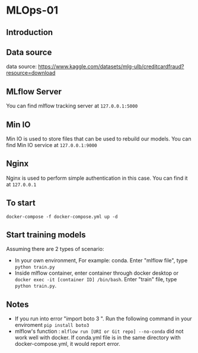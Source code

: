 # MLOps-01

## Introduction

## Data source

data source: https://www.kaggle.com/datasets/mlg-ulb/creditcardfraud?resource=download

## MLflow Server

You can find mlflow tracking server at `127.0.0.1:5000`

## Min IO 

Min IO is used to store files that can be used to rebuild our models. You can find Min IO service at `127.0.0.1:9000`

## Nginx

Nginx is used to perform simple authentication in this case. You can find it at `127.0.0.1`

## To start 

`docker-compose -f docker-compose.yml up -d `

## Start training models

Assuming there are 2 types of scenario:
 - In your own environment, For example: conda. Enter "mlflow file", type `python train.py`
 - Inside mlflow container, enter container through docker desktop or `docker exec -it [container ID] /bin/bash`. Enter "train" file, type `python train.py`.
 
## Notes
 - If you run into error "import boto 3 ". Run the following command in your enviroment `pip install boto3`
 - mlflow's function : `mlflow run [URI or Git repo] --no-conda` did not work well with docker. If conda.yml file is in the same directory with docker-compose.yml, it would report error. 
